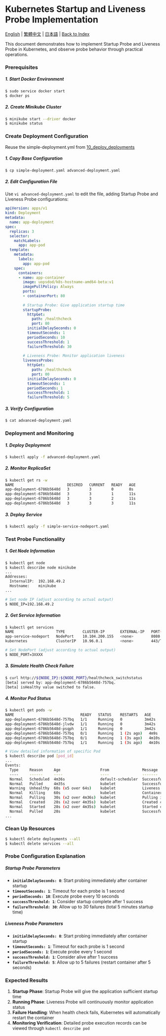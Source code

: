 # Kubernetes Startup and Liveness Probe Implementation

[English](../en/17_startup_liveness_probes.md) | [繁體中文](../zh-tw/17_startup_liveness_probes.md) | [日本語](../ja/17_startup_liveness_probes.md) | [Back to Index](../README.md)

This document demonstrates how to implement Startup Probe and Liveness Probe in Kubernetes, and observe probe behavior through practical operations.

### Prerequisites

##### 1. Start Docker Environment
```bash
$ sudo service docker start
$ docker ps
```

##### 2. Create Minikube Cluster
```bash
$ minikube start --driver docker
$ minikube status
```

### Create Deployment Configuration

Reuse the simple-deployment.yml from [10_deploy_deployments](./10_deploy_deployments.md)

##### 1. Copy Base Configuration
```bash
$ cp simple-deployment.yaml advanced-deployment.yaml
```

##### 2. Edit Configuration File
Use `vi advanced-deployment.yaml` to edit the file, adding Startup Probe and Liveness Probe configurations:

```yaml
apiVersion: apps/v1
kind: Deployment
metadata:
  name: app-deployment
spec:
  replicas: 3
  selector:
    matchLabels:
      app: app-pod
  template:
    metadata:
      labels:
        app: app-pod
    spec:
      containers:
      - name: app-container
        image: uopsdod/k8s-hostname-amd64-beta:v1
        imagePullPolicy: Always
        ports:
        - containerPort: 80
        
        # Startup Probe: Give application startup time
        startupProbe:
          httpGet:
            path: /healthcheck
            port: 80
          initialDelaySeconds: 0
          timeoutSeconds: 1
          periodSeconds: 10
          successThreshold: 1
          failureThreshold: 30
        
        # Liveness Probe: Monitor application liveness
        livenessProbe:
          httpGet:
            path: /healthcheck
            port: 80
          initialDelaySeconds: 0
          timeoutSeconds: 1
          periodSeconds: 1
          successThreshold: 1
          failureThreshold: 5
```

##### 3. Verify Configuration
```bash
$ cat advanced-deployment.yaml
```

### Deployment and Monitoring

##### 1. Deploy Deployment
```bash
$ kubectl apply -f advanced-deployment.yaml
```

##### 2. Monitor ReplicaSet
```bash
$ kubectl get rs -w
NAME                        DESIRED   CURRENT   READY   AGE
app-deployment-6786b5648d   3         3         0       8s
app-deployment-6786b5648d   3         3         1       11s
app-deployment-6786b5648d   3         3         2       11s
app-deployment-6786b5648d   3         3         3       11s
```

##### 3. Deploy Service
```bash
$ kubectl apply -f simple-service-nodeport.yaml
```

### Test Probe Functionality

##### 1. Get Node Information
```bash
$ kubectl get node
$ kubectl describe node minikube
...
Addresses:
  InternalIP:  192.168.49.2
  Hostname:    minikube
...

# Set node IP (adjust according to actual output)
$ NODE_IP=192.168.49.2
```

##### 2. Get Service Information
```bash
$ kubectl get services
NAME                   TYPE        CLUSTER-IP       EXTERNAL-IP   PORT(S)          AGE
app-service-nodeport   NodePort    10.104.200.155   <none>        8080:30080/TCP   54s
kubernetes             ClusterIP   10.96.0.1        <none>        443/TCP          7h54m

# Set NodePort (adjust according to actual output)
$ NODE_PORT=3XXXX
```

##### 3. Simulate Health Check Failure
```bash
$ curl http://${NODE_IP}:${NODE_PORT}/healthcheck_switchstatus
[beta] served by: app-deployment-6786b5648d-757bq.
[beta] isHealthy value switched to false.
```

##### 4. Monitor Pod Status
```bash
$ kubectl get pods -w
NAME                              READY   STATUS    RESTARTS   AGE
app-deployment-6786b5648d-757bq   1/1     Running   0          3m42s
app-deployment-6786b5648d-jlvdw   1/1     Running   0          3m42s
app-deployment-6786b5648d-psqph   1/1     Running   0          3m42s
app-deployment-6786b5648d-757bq   0/1     Running   1 (2s ago)   4m9s
app-deployment-6786b5648d-757bq   0/1     Running   1 (3s ago)   4m10s
app-deployment-6786b5648d-757bq   1/1     Running   1 (3s ago)   4m10s

# View detailed information of specific Pod
$ kubectl describe pod [pod_id]
...
Events:
  Type     Reason     Age                  From               Message
  ----     ------     ----                 ----               -------
  Normal   Scheduled  4m36s                default-scheduler  Successfully assigned default/app-deployment-6786b5648d-757bq to minikube
  Normal   Pulled     4m35s                kubelet            Successfully pulled image "uopsdod/k8s-hostname-amd64-beta:v1" in 1.663s (1.663s including waiting). Image size: 914594685 bytes.
  Warning  Unhealthy  60s (x5 over 64s)    kubelet            Liveness probe failed: HTTP probe failed with statuscode: 500
  Normal   Killing    60s                  kubelet            Container app-container failed liveness probe, will be restarted
  Normal   Pulling    30s (x2 over 4m36s)  kubelet            Pulling image "uopsdod/k8s-hostname-amd64-beta:v1"
  Normal   Created    28s (x2 over 4m35s)  kubelet            Created container: app-container
  Normal   Started    28s (x2 over 4m35s)  kubelet            Started container app-container
  Normal   Pulled     28s                  kubelet            Successfully pulled image "uopsdod/k8s-hostname-amd64-beta:v1" in 1.462s (1.462s including waiting). Image size: 914594685 bytes.
...
```

### Clean Up Resources

```bash
$ kubectl delete deployments --all
$ kubectl delete services --all
```

### Probe Configuration Explanation

##### Startup Probe Parameters
- **`initialDelaySeconds: 0`**: Start probing immediately after container startup
- **`timeoutSeconds: 1`**: Timeout for each probe is 1 second
- **`periodSeconds: 10`**: Execute probe every 10 seconds
- **`successThreshold: 1`**: Consider startup complete after 1 success
- **`failureThreshold: 30`**: Allow up to 30 failures (total 5 minutes startup time)

##### Liveness Probe Parameters
- **`initialDelaySeconds: 0`**: Start probing immediately after container startup
- **`timeoutSeconds: 1`**: Timeout for each probe is 1 second
- **`periodSeconds: 1`**: Execute probe every 1 second
- **`successThreshold: 1`**: Consider alive after 1 success
- **`failureThreshold: 5`**: Allow up to 5 failures (restart container after 5 seconds)

### Expected Results

1. **Startup Phase**: Startup Probe will give the application sufficient startup time
2. **Running Phase**: Liveness Probe will continuously monitor application status
3. **Failure Handling**: When health check fails, Kubernetes will automatically restart the container
4. **Monitoring Verification**: Detailed probe execution records can be viewed through `kubectl describe pod`